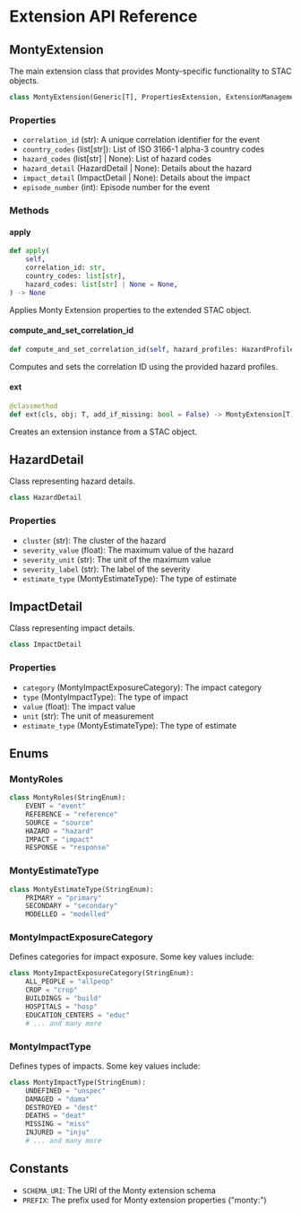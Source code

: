 # Extension API Reference

## MontyExtension

The main extension class that provides Monty-specific functionality to STAC objects.

```python
class MontyExtension(Generic[T], PropertiesExtension, ExtensionManagementMixin[Union[pystac.Collection, pystac.Item]])
```

### Properties

- `correlation_id` (str): A unique correlation identifier for the event
- `country_codes` (list[str]): List of ISO 3166-1 alpha-3 country codes
- `hazard_codes` (list[str] | None): List of hazard codes
- `hazard_detail` (HazardDetail | None): Details about the hazard
- `impact_detail` (ImpactDetail | None): Details about the impact
- `episode_number` (int): Episode number for the event

### Methods

#### apply

```python
def apply(
    self,
    correlation_id: str,
    country_codes: list[str],
    hazard_codes: list[str] | None = None,
) -> None
```

Applies Monty Extension properties to the extended STAC object.

#### compute_and_set_correlation_id

```python
def compute_and_set_correlation_id(self, hazard_profiles: HazardProfiles) -> None
```

Computes and sets the correlation ID using the provided hazard profiles.

#### ext

```python
@classmethod
def ext(cls, obj: T, add_if_missing: bool = False) -> MontyExtension[T]
```

Creates an extension instance from a STAC object.

## HazardDetail

Class representing hazard details.

```python
class HazardDetail
```

### Properties

- `cluster` (str): The cluster of the hazard
- `severity_value` (float): The maximum value of the hazard
- `severity_unit` (str): The unit of the maximum value
- `severity_label` (str): The label of the severity
- `estimate_type` (MontyEstimateType): The type of estimate

## ImpactDetail

Class representing impact details.

```python
class ImpactDetail
```

### Properties

- `category` (MontyImpactExposureCategory): The impact category
- `type` (MontyImpactType): The type of impact
- `value` (float): The impact value
- `unit` (str): The unit of measurement
- `estimate_type` (MontyEstimateType): The type of estimate

## Enums

### MontyRoles

```python
class MontyRoles(StringEnum):
    EVENT = "event"
    REFERENCE = "reference"
    SOURCE = "source"
    HAZARD = "hazard"
    IMPACT = "impact"
    RESPONSE = "response"
```

### MontyEstimateType

```python
class MontyEstimateType(StringEnum):
    PRIMARY = "primary"
    SECONDARY = "secondary"
    MODELLED = "modelled"
```

### MontyImpactExposureCategory

Defines categories for impact exposure. Some key values include:

```python
class MontyImpactExposureCategory(StringEnum):
    ALL_PEOPLE = "allpeop"
    CROP = "crop"
    BUILDINGS = "build"
    HOSPITALS = "hosp"
    EDUCATION_CENTERS = "educ"
    # ... and many more
```

### MontyImpactType

Defines types of impacts. Some key values include:

```python
class MontyImpactType(StringEnum):
    UNDEFINED = "unspec"
    DAMAGED = "dama"
    DESTROYED = "dest"
    DEATHS = "deat"
    MISSING = "miss"
    INJURED = "inju"
    # ... and many more
```

## Constants

- `SCHEMA_URI`: The URI of the Monty extension schema
- `PREFIX`: The prefix used for Monty extension properties ("monty:")
